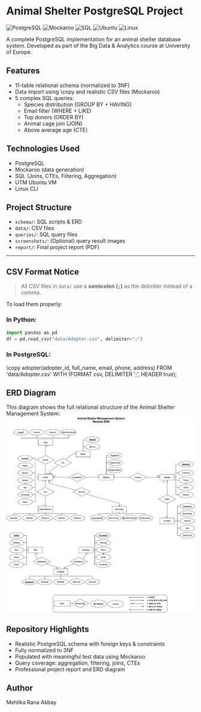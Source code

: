 # Animal Shelter PostgreSQL Project

![PostgreSQL](https://img.shields.io/badge/PostgreSQL-336791?style=for-the-badge&logo=postgresql&logoColor=white)
![Mockaroo](https://img.shields.io/badge/Mockaroo-Data--Generator-green?style=for-the-badge)
![SQL](https://img.shields.io/badge/SQL-Structured%20Query%20Language-blue?style=for-the-badge)
![Ubuntu](https://img.shields.io/badge/Ubuntu-VM-orange?style=for-the-badge&logo=ubuntu&logoColor=white)
![Linux](https://img.shields.io/badge/Linux-CLI-333333?style=for-the-badge&logo=linux&logoColor=white)

A complete PostgreSQL implementation for an animal shelter database system. Developed as part of the Big Data & Analytics course at University of Europe.

## Features
- 11-table relational schema (normalized to 3NF)
- Data import using \copy and realistic CSV files (Mockaroo)
- 5 complex SQL queries:
  - Species distribution (GROUP BY + HAVING)
  - Email filter (WHERE + LIKE)
  - Top donors (ORDER BY)
  - Animal cage join (JOIN)
  - Above average age (CTE)

## Technologies Used
- PostgreSQL
- Mockaroo (data generation)
- SQL (Joins, CTEs, Filtering, Aggregation)
- UTM Ubuntu VM
- Linux CLI

## Project Structure
- `schema/`: SQL scripts & ERD
- `data/`: CSV files
- `queries/`: SQL query files
- `screenshots/`: (Optional) query result images
- `report/`: Final project report (PDF)

---

## CSV Format Notice

>  All CSV files in `data/` use a **semicolon (`;`)** as the delimiter instead of a comma.

To load them properly:

### In Python:
```python
import pandas as pd
df = pd.read_csv("data/Adopter.csv", delimiter=";")
```

### In PostgreSQL:

\copy adopter(adopter_id, full_name, email, phone, address)
FROM 'data/Adopter.csv'
WITH (FORMAT csv, DELIMITER ';', HEADER true);
  
## ERD Diagram
This diagram shows the full relational structure of the Animal Shelter Management System:
![ERD Diagram](https://github.com/mehlikaakbay/animal-shelter-postgresql-project/blob/main/schema%3A/erd.png)

## Repository Highlights
- Realistic PostgreSQL schema with foreign keys & constraints  
- Fully normalized to 3NF  
- Populated with meaningful test data using Mockaroo  
- Query coverage: aggregation, filtering, joins, CTEs  
- Professional project report and ERD diagram  

## Author
Mehlika Rana Akbay
